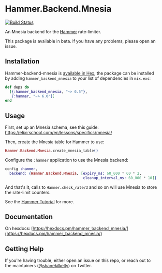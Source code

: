# Hammer.Backend.Mnesia

[![Build Status](https://travis-ci.org/ExHammer/hammer-backend-mnesia.svg?branch=master)](https://travis-ci.org/ExHammer/hammer-backend-mnesia)

An Mnesia backend for the [Hammer](https://github.com/ExHammer/hammer)
rate-limiter.

This package is available in beta. If you have any problems, please open an issue.


## Installation

Hammer-backend-mnesia
is [available in Hex](https://hex.pm/packages/hammer_backend_mnesia), the package
can be installed by adding `hammer_backend_mnesia` to your list of dependencies in `mix.exs`:


```elixir
def deps do
  [{:hammer_backend_mnesia, "~> 0.5"},
   {:hammer, "~> 6.0"}]
end
```


## Usage

First, set up an Mnesia schema, see this guide:  https://elixirschool.com/en/lessons/specifics/mnesia/

Then, create the Mnesia table for Hammer to use:

```elixir
Hammer.Backend.Mnesia.create_mnesia_table()
```

Configure the `:hammer` application to use the Mnesia backend:

```elixir
config :hammer,
  backend: {Hammer.Backend.Mnesia, [expiry_ms: 60_000 * 60 * 2,
                                    cleanup_interval_ms: 60_000 * 10]}
```

And that's it, calls to `Hammer.check_rate/3` and so on will use Mnesia to store
the rate-limit counters.

See the [Hammer Tutorial](https://hexdocs.pm/hammer/tutorial.html) for more.



## Documentation

On hexdocs:
[https://hexdocs.pm/hammer_backend_mnesia/](https://hexdocs.pm/hammer_backend_mnesia/)


## Getting Help

If you're having trouble, either open an issue on this repo, or reach out to the
maintainers ([@shanekilkelly](https://twitter.com/shanekilkelly)) on Twitter.
